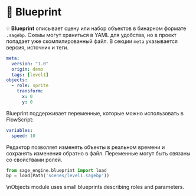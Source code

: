 # 📘 Blueprint

💡 **Blueprint** описывает сцену или набор объектов в бинарном формате `.sagebp`.
Схемы могут храниться в YAML для удобства, но в проект попадает уже
скомпилированный файл. В секции `meta` указывается версия, источник и теги.

```yaml
meta:
  version: "1.0"
  origin: demo
  tags: [level1]
objects:
  - role: sprite
    transform:
      x: 0
      y: 0
```

Blueprint поддерживает переменные, которые можно использовать в FlowScript:

```yaml
variables:
  speed: 10
```

Редактор позволяет изменять объекты в реальном времени и сохранять изменения обратно в файл. Переменные могут быть связаны со свойствами ролей.

```python
from sage_engine.blueprint import load
bp = load(Path('scenes/level1.sagebp'))
```
\nObjects module uses small blueprints describing roles and parameters.
